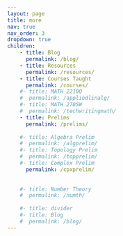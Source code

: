 ```yaml
---
layout: page
title: more
nav: true
nav_order: 3
dropdown: true
children: 
    - title: Blog
      permalink: /blog/
    - title: Resources
      permalink: /resources/
    - title: Courses Taught
      permalink: /courses/
    #- title: MATH 2210Q
    #  permalink: /appliedlinalg/
    #- title: MATH 2705W
    #  permalink: /techwritingmath/
    - title: Prelims
      permalink: /prelims/
      
    #- title: Algebra Prelim
    #  permalink: /algprelim/
    #- title: Topology Prelim
    #  permalink: /topprelim/
    #- title: Complex Prelim
      permalink: /cpxprelim/
    
      
    #- title: Number Theory
    #  permalink: /numth/
      
    #- title: divider
    #- title: Blog
    #  permalink: /blog/
---
```

